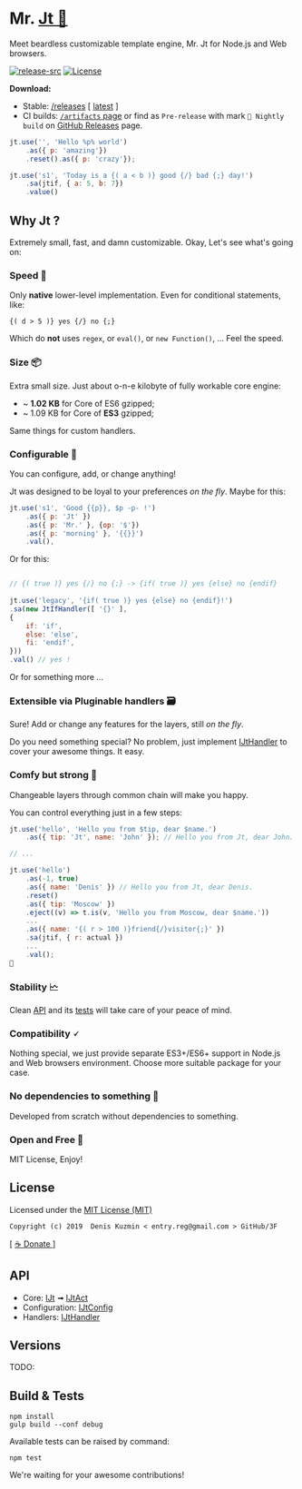 
# Mr. [Jt 🎩](https://github.com/3F/Jt) 

Meet beardless сustomizable template engine, Mr. Jt for Node.js and Web browsers.

[![release-src](https://img.shields.io/github/release/3F/Jt.svg)](https://github.com/3F/Jt/releases/latest)
[![License](https://img.shields.io/badge/License-MIT-74A5C2.svg)](https://github.com/3F/Jt/blob/master/License.txt)

**Download:** 
* Stable: [/releases](https://github.com/3F/Jt/releases) [ [latest](https://github.com/3F/Jt/releases/latest) ]
* CI builds: [`/artifacts` page](https://ci.appveyor.com/project/3Fs/jt/history) or find as `Pre-release` with mark `🎲 Nightly build` on [GitHub Releases](https://github.com/3F/Jt/releases) page.

```javascript
jt.use('', 'Hello %p% world')
    .as({ p: 'amazing'})
    .reset().as({ p: 'crazy'});
```

```javascript
jt.use('s1', 'Today is a {( a < b )} good {/} bad {;} day!')
    .sa(jtif, { a: 5, b: 7})
    .value()
```

## Why Jt ?

Extremely small, fast, and damn customizable. Okay, Let's see what's going on:

### Speed 🚀

Only **native** lower-level implementation. Even for conditional statements, like:

```
{( d > 5 )} yes {/} no {;}
```

Which do **not** uses `regex`, or `eval()`, or `new Function()`, ... Feel the speed.

### Size 📦

Extra small size. Just about o-n-e kilobyte of fully workable core engine:
* ~ **1.02 KB** for Core of ES6 gzipped; 
* ~ 1.09 KB for Core of **ES3** gzipped;

Same things for custom handlers.

### Configurable 🔧

You can configure, add, or change anything!

Jt was designed to be loyal to your preferences *on the fly*. Maybe for this:

```javascript
jt.use('s1', 'Good {{p}}, $p -p- !')
    .as({ p: 'Jt' })
    .as({ p: 'Mr.' }, {op: '$'})
    .as({ p: 'morning' }, '{{}}')
    .val(),
```

Or for this:

```javascript

// {( true )} yes {/} no {;} -> {if( true )} yes {else} no {endif}
    
jt.use('legacy', '{if( true )} yes {else} no {endif}!')
.sa(new JtIfHandler([ '{}' ],
{
    if: 'if',
    else: 'else',
    fi: 'endif',
}))
.val() // yes !
```

Or for something more ...

### Extensible via Pluginable handlers 🗃

Sure! Add or change any features for the layers, still *on the fly*.

Do you need something special? No problem, just implement [IJtHandler](src/Handlers/IJtHandler.ts) to cover your awesome things. It easy.

### Comfy but strong 🌇

Changeable layers through common chain will make you happy.

You can control everything just in a few steps:

```javascript
jt.use('hello', 'Hello you from $tip, dear $name.')
    .as({ tip: 'Jt', name: 'John' }); // Hello you from Jt, dear John.

// ...

jt.use('hello')
    .as(-1, true)
    .as({ name: 'Denis' }) // Hello you from Jt, dear Denis.
    .reset()
    .as({ tip: 'Moscow' })
    .eject((v) => t.is(v, 'Hello you from Moscow, dear $name.'))
    ...
    .as({ name: '{( r > 100 )}friend{/}visitor{;}' })
    .sa(jtif, { r: actual })
    ...
    .val();
🐧
```

### Stability 🗠

Clean [API](src/Core/) and its [tests](tests/) will take care of your peace of mind.

### Compatibility 🗸

Nothing special, we just provide separate ES3+/ES6+ support in Node.js and Web browsers environment. Choose more suitable package for your case.

### No dependencies to something 👐

Developed from scratch without dependencies to something.

### Open and Free 🍰

MIT License, Enjoy!

## License

Licensed under the [MIT License (MIT)](https://github.com/3F/Jt/blob/master/License.txt)

```
Copyright (c) 2019  Denis Kuzmin < entry.reg@gmail.com > GitHub/3F
```

[ [ ☕ Donate ](https://3F.github.com/Donation/) ]

## API

* Core: [IJt](https://github.com/3F/Jt/blob/master/src/Core/IJt.ts) ➟ [IJtAct](https://github.com/3F/Jt/blob/master/src/Core/IJtAct.ts)
* Configuration: [IJtConfig](https://github.com/3F/Jt/blob/master/src/Core/IJtConfig.ts)
* Handlers: [IJtHandler](https://github.com/3F/Jt/blob/master/src/Handlers/IJtHandler.ts)

## Versions

TODO:

## Build & Tests

```
npm install
gulp build --conf debug
```

Available tests can be raised by command:

```
npm test
```

We're waiting for your awesome contributions!